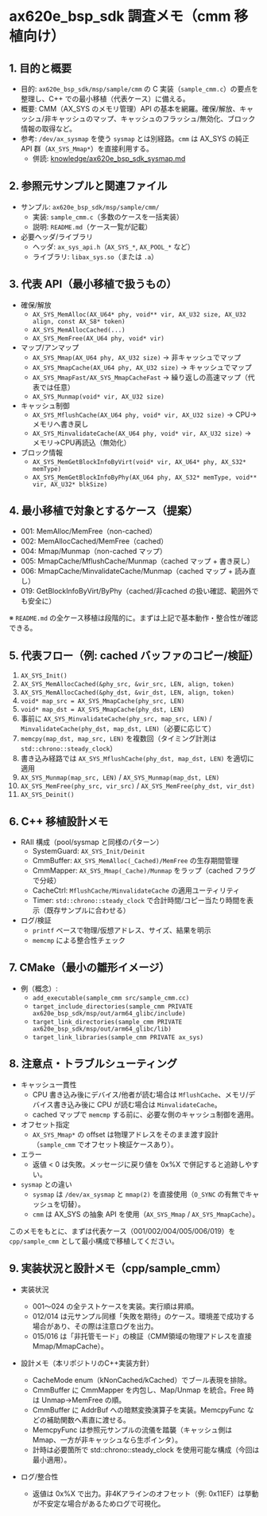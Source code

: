 # ax620e_bsp_sdk 調査メモ（cmm 移植向け）

## 1. 目的と概要
- 目的: `ax620e_bsp_sdk/msp/sample/cmm` の C 実装（`sample_cmm.c`）の要点を整理し、C++ での最小移植（代表ケース）に備える。
- 概要: CMM（AX_SYS のメモリ管理）API の基本を網羅。確保/解放、キャッシュ/非キャッシュのマップ、キャッシュのフラッシュ/無効化、ブロック情報の取得など。
- 参考: `/dev/ax_sysmap` を使う `sysmap` とは別経路。`cmm` は AX_SYS の純正 API 群（`AX_SYS_Mmap*`）を直接利用する。
  - 併読: [knowledge/ax620e_bsp_sdk_sysmap.md](ax620e_bsp_sdk_sysmap.md)

## 2. 参照元サンプルと関連ファイル
- サンプル: `ax620e_bsp_sdk/msp/sample/cmm/`
  - 実装: `sample_cmm.c`（多数のケースを一括実装）
  - 説明: `README.md`（ケース一覧が記載）
- 必要ヘッダ/ライブラリ
  - ヘッダ: `ax_sys_api.h`（`AX_SYS_*`, `AX_POOL_*` など）
  - ライブラリ: `libax_sys.so`（または `.a`）

## 3. 代表 API（最小移植で扱うもの）
- 確保/解放
  - `AX_SYS_MemAlloc(AX_U64* phy, void** vir, AX_U32 size, AX_U32 align, const AX_S8* token)`
  - `AX_SYS_MemAllocCached(...)`
  - `AX_SYS_MemFree(AX_U64 phy, void* vir)`
- マップ/アンマップ
  - `AX_SYS_Mmap(AX_U64 phy, AX_U32 size)`           → 非キャッシュでマップ
  - `AX_SYS_MmapCache(AX_U64 phy, AX_U32 size)`      → キャッシュでマップ
  - `AX_SYS_MmapFast/AX_SYS_MmapCacheFast`           → 繰り返しの高速マップ（代表では任意）
  - `AX_SYS_Munmap(void* vir, AX_U32 size)`
- キャッシュ制御
  - `AX_SYS_MflushCache(AX_U64 phy, void* vir, AX_U32 size)`       → CPU→メモリへ書き戻し
  - `AX_SYS_MinvalidateCache(AX_U64 phy, void* vir, AX_U32 size)`  → メモリ→CPU再読込（無効化）
- ブロック情報
  - `AX_SYS_MemGetBlockInfoByVirt(void* vir, AX_U64* phy, AX_S32* memType)`
  - `AX_SYS_MemGetBlockInfoByPhy(AX_U64 phy, AX_S32* memType, void** vir, AX_U32* blkSize)`

## 4. 最小移植で対象とするケース（提案）
- 001: MemAlloc/MemFree（non-cached）
- 002: MemAllocCached/MemFree（cached）
- 004: Mmap/Munmap（non-cached マップ）
- 005: MmapCache/MflushCache/Munmap（cached マップ + 書き戻し）
- 006: MmapCache/MinvalidateCache/Munmap（cached マップ + 読み直し）
- 019: GetBlockInfoByVirt/ByPhy（cached/非cached の扱い確認、範囲外でも安全に）

※ `README.md` の全ケース移植は段階的に。まずは上記で基本動作・整合性が確認できる。

## 5. 代表フロー（例: cached バッファのコピー/検証）
1. `AX_SYS_Init()`
2. `AX_SYS_MemAllocCached(&phy_src, &vir_src, LEN, align, token)`
3. `AX_SYS_MemAllocCached(&phy_dst, &vir_dst, LEN, align, token)`
4. `void* map_src = AX_SYS_MmapCache(phy_src, LEN)`
5. `void* map_dst = AX_SYS_MmapCache(phy_dst, LEN)`
6. 事前に `AX_SYS_MinvalidateCache(phy_src, map_src, LEN)` / `MinvalidateCache(phy_dst, map_dst, LEN)`（必要に応じて）
7. `memcpy(map_dst, map_src, LEN)` を複数回（タイミング計測は `std::chrono::steady_clock`）
8. 書き込み経路では `AX_SYS_MflushCache(phy_dst, map_dst, LEN)` を適切に適用
9. `AX_SYS_Munmap(map_src, LEN)` / `AX_SYS_Munmap(map_dst, LEN)`
10. `AX_SYS_MemFree(phy_src, vir_src)` / `AX_SYS_MemFree(phy_dst, vir_dst)`
11. `AX_SYS_Deinit()`

## 6. C++ 移植設計メモ
- RAII 構成（pool/sysmap と同様のパターン）
  - SystemGuard: `AX_SYS_Init/Deinit`
  - CmmBuffer: `AX_SYS_MemAlloc(_Cached)/MemFree` の生存期間管理
  - CmmMapper: `AX_SYS_Mmap(_Cache)/Munmap` をラップ（cached フラグで分岐）
  - CacheCtrl: `MflushCache/MinvalidateCache` の適用ユーティリティ
  - Timer: `std::chrono::steady_clock` で合計時間/コピー当たり時間を表示（既存サンプルに合わせる）
- ログ/検証
  - `printf` ベースで物理/仮想アドレス、サイズ、結果を明示
  - `memcmp` による整合性チェック

## 7. CMake（最小の雛形イメージ）
- 例（概念）:
  - `add_executable(sample_cmm src/sample_cmm.cc)`
  - `target_include_directories(sample_cmm PRIVATE ax620e_bsp_sdk/msp/out/arm64_glibc/include)`
  - `target_link_directories(sample_cmm PRIVATE ax620e_bsp_sdk/msp/out/arm64_glibc/lib)`
  - `target_link_libraries(sample_cmm PRIVATE ax_sys)`

## 8. 注意点・トラブルシューティング
- キャッシュ一貫性
  - CPU 書き込み後にデバイス/他者が読む場合は `MflushCache`、メモリ/デバイス書き込み後に CPU が読む場合は `MinvalidateCache`。
  - cached マップで `memcmp` する前に、必要な側のキャッシュ制御を適用。
- オフセット指定
  - `AX_SYS_Mmap*` の offset は物理アドレスをそのまま渡す設計（`sample_cmm` でオフセット検証ケースあり）。
- エラー
  - 返値 < 0 は失敗。メッセージに戻り値を 0x%X で併記すると追跡しやすい。
- `sysmap` との違い
  - `sysmap` は `/dev/ax_sysmap` と `mmap(2)` を直接使用（`O_SYNC` の有無でキャッシュを切替）。
  - `cmm` は AX_SYS の抽象 API を使用（`AX_SYS_Mmap` / `AX_SYS_MmapCache`）。

このメモをもとに、まずは代表ケース（001/002/004/005/006/019）を `cpp/sample_cmm` として最小構成で移植してください。

## 9. 実装状況と設計メモ（cpp/sample_cmm）
- 実装状況
  - 001〜024 の全テストケースを実装。実行順は昇順。
  - 012/014 は元サンプル同様「失敗を期待」のケース。環境差で成功する場合があり、その際は注意ログを出力。
  - 015/016 は「非托管モード」の検証（CMM領域の物理アドレスを直接Mmap/MmapCache）。

- 設計メモ（本リポジトリのC++実装方針）
  - CacheMode enum（kNonCached/kCached）でブール表現を排除。
  - CmmBuffer に CmmMapper を内包し、Map/Unmap を統合。Free 時は Unmap→MemFree の順。
  - CmmBuffer に AddrBuf への暗黙変換演算子を実装。MemcpyFunc などの補助関数へ素直に渡せる。
  - MemcpyFunc は参照元サンプルの流儀を踏襲（キャッシュ側は Mmap、一方が非キャッシュなら生ポインタ）。
  - 計時は必要箇所で std::chrono::steady_clock を使用可能な構成（今回は最小適用）。

- ログ/整合性
  - 返値は 0x%X で出力。非4Kアラインのオフセット（例: 0x11EF）は挙動が不安定な場合があるためログで可視化。
